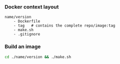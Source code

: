 ### Docker context layout

```
name/version
    - Dockerfile
    - tag   # contains the complete repo/image:tag
    - make.sh
    - .gitignore
```

### Build an image

```sh
cd ./name/version && ./make.sh
```
